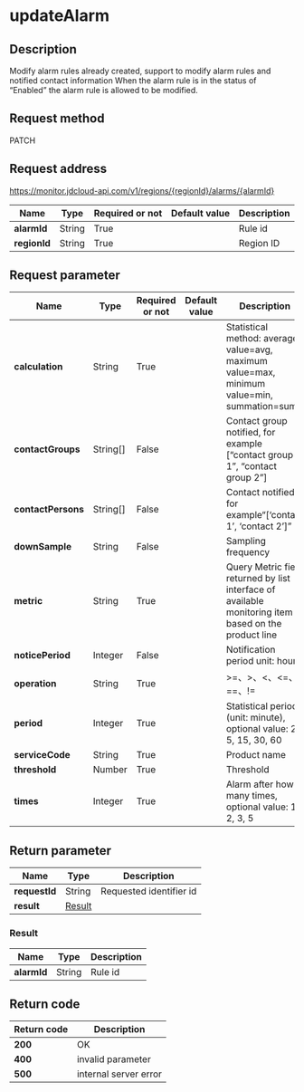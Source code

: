 # updateAlarm


## Description
Modify alarm rules already created, support to modify alarm rules and notified contact information When the alarm rule is in the status of “Enabled” the alarm rule is allowed to be modified.

## Request method
PATCH

## Request address
https://monitor.jdcloud-api.com/v1/regions/{regionId}/alarms/{alarmId}

|Name|Type|Required or not|Default value|Description|
|---|---|---|---|---|
|**alarmId**|String|True||Rule id|
|**regionId**|String|True||Region ID|

## Request parameter
|Name|Type|Required or not|Default value|Description|
|---|---|---|---|---|
|**calculation**|String|True||Statistical method: average value=avg, maximum value=max, minimum value=min, summation=sum|
|**contactGroups**|String[]|False||Contact group notified, for example [“contact group 1”, “contact group 2”]|
|**contactPersons**|String[]|False||Contact notified, for example“[‘contact 1’, ‘contact 2’]”|
|**downSample**|String|False||Sampling frequency|
|**metric**|String|True||Query Metric field returned by list interface of available monitoring item based on the product line|
|**noticePeriod**|Integer|False||Notification period unit: hour|
|**operation**|String|True||>=、>、<、<=、==、!=|
|**period**|Integer|True||Statistical period (unit: minute), optional value: 2, 5, 15, 30, 60|
|**serviceCode**|String|True||Product name|
|**threshold**|Number|True||Threshold|
|**times**|Integer|True||Alarm after how many times, optional value: 1, 2, 3, 5|


## Return parameter
|Name|Type|Description|
|---|---|---|
|**requestId**|String|Requested identifier id|
|**result**|[Result](##Result)||


### <a name="Result">Result</a>
|Name|Type|Description|
|---|---|---|
|**alarmId**|String|Rule id|

## Return code
|Return code|Description|
|---|---|
|**200**|OK|
|**400**|invalid parameter|
|**500**|internal server error|
